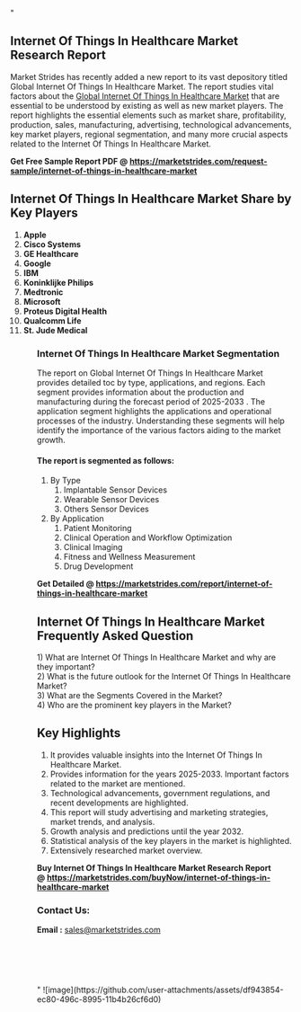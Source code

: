 "<h2>Internet Of Things In Healthcare Market Research Report</h2>
<p>Market Strides has recently added a new report to its vast depository titled Global Internet Of Things In Healthcare Market. The report studies vital factors about the&nbsp;<a href=https://marketstrides.com/report/internet-of-things-in-healthcare-market>Global Internet Of Things In Healthcare Market</a>&nbsp;that are essential to be understood by existing as well as new market players. The report highlights the essential elements such as market share, profitability, production, sales, manufacturing, advertising, technological advancements, key market players, regional segmentation, and many more crucial aspects related to the Internet Of Things In Healthcare Market.</p>
<p><strong>Get Free Sample Report PDF @&nbsp;<a href=https://marketstrides.com/request-sample/internet-of-things-in-healthcare-market>https://marketstrides.com/request-sample/internet-of-things-in-healthcare-market</a></strong></p>
<h2><strong>Internet Of Things In Healthcare Market Share by Key Players</strong></h2>
<p><strong><ol><li>
Apple</li><li>Cisco Systems</li><li>GE Healthcare</li><li>Google</li><li>IBM</li><li>Koninklijke Philips</li><li>Medtronic</li><li>Microsoft</li><li>Proteus Digital Health</li><li>Qualcomm Life</li><li>St. Jude Medical

</li><ol></strong></p>
<h3><strong>Internet Of Things In Healthcare Market Segmentation</strong></h3>
<p>The report on Global Internet Of Things In Healthcare Market provides detailed toc by type, applications, and regions. Each segment provides information about the production and manufacturing during the forecast period of 2025-2033
. The application segment highlights the applications and operational processes of the industry. Understanding these segments will help identify the importance of the various factors aiding to the market growth.</p>
<h4>The report is segmented as follows:</h4>
<p><ol><li>By Type<ol><li>Implantable Sensor Devices</li><li>Wearable Sensor Devices</li><li>Others Sensor Devices</li></ol></li><li>By Application<ol><li>Patient Monitoring</li><li>Clinical Operation and Workflow Optimization</li><li>Clinical Imaging</li><li>Fitness and Wellness Measurement</li><li>Drug Development</li></ol></li></ol></p>
<p><strong>Get Detailed @&nbsp;<a href=https://marketstrides.com/report/internet-of-things-in-healthcare-market>https://marketstrides.com/report/internet-of-things-in-healthcare-market</a></strong></p>
<h2 class=""clr-white mb-3""><strong>Internet Of Things In Healthcare Market Frequently Asked Question</strong></h2>
<div class=""card-header"">1) What are&nbsp;Internet Of Things In Healthcare Market and why are they important?
<div class=""card"">
<div class=""card-header"">2) What is the future outlook for the Internet Of Things In Healthcare Market?</div>
</div>
</div>
<div class=""card-header"">3) What are the Segments Covered in the Market?</div>
<div class=""card-header"">4) Who are the prominent key players in the Market?</div>
<h2><strong>Key Highlights</strong></h2>
<div class=""card-header"">
<ol>
<li>It provides valuable insights into the Internet Of Things In Healthcare Market.</li>
<li>Provides information for the years 2025-2033. Important factors related to the market are mentioned.</li>
<li>Technological advancements, government regulations, and recent developments are highlighted.</li>
<li>This report will study advertising and marketing strategies, market trends, and analysis.</li>
<li>Growth analysis and predictions until the year 2032.</li>
<li>Statistical analysis of the key players in the market is highlighted.</li>
<li>Extensively researched market overview.</li>
</ol>
<p><strong>Buy Internet Of Things In Healthcare Market Research Report @&nbsp;<a href=https://marketstrides.com/buyNow/internet-of-things-in-healthcare-market>https://marketstrides.com/buyNow/internet-of-things-in-healthcare-market</a></strong></p>
<h3>Contact Us:</h3>
<p><strong>Email :</strong> <a href=mailto:sales@marketstrides.com>sales@marketstrides.com</a></p>
</div>
<p>&nbsp;</p>
<h3>&nbsp;</h3>"
![image](https://github.com/user-attachments/assets/df943854-ec80-496c-8995-11b4b26cf6d0)
